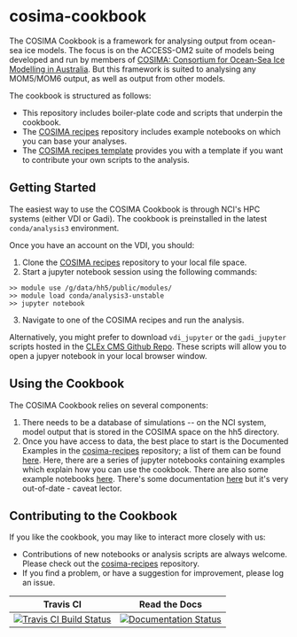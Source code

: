 # cosima-cookbook

The COSIMA Cookbook is a framework for analysing output from ocean-sea ice models. The focus is on the ACCESS-OM2 suite of models being developed and run by members of [COSIMA: Consortium for Ocean-Sea Ice Modelling in Australia](http://cosima.org.au). But this framework is suited to analysing any MOM5/MOM6 output, as well as output from other models.

The cookbook is structured as follows:
 * This repository includes boiler-plate code and scripts that underpin the cookbook.
 * The [COSIMA recipes](https://github.com/COSIMA/cosima-recipes) repository includes example notebooks on which you can base your analyses.
 * The [COSIMA recipes template](https://github.com/COSIMA/cosima-recipes/blob/master/Tutorials/Template_For_Notebooks.ipynb) provides you with a template if you want to contribute your own scripts to the analysis.

## Getting Started
The easiest way to use the COSIMA Cookbook is through NCI's HPC systems (either VDI or Gadi). The cookbook is preinstalled in the latest `conda/analysis3` environment. 

Once you have an account on the VDI, you should:
 1. Clone the [COSIMA recipes](https://github.com/COSIMA/cosima-recipes) repository to your local file space.
 2. Start a jupyter notebook session using the following commands:
```
>> module use /g/data/hh5/public/modules/
>> module load conda/analysis3-unstable
>> jupyter notebook
```
 3. Navigate to one of the COSIMA recipes and run the analysis.
 
Alternatively, you might prefer to download `vdi_jupyter` or the `gadi_jupyter` scripts hosted in the [CLEx CMS Github Repo](https://github.com/coecms/nci_scripts). These scripts will allow you to open a jupyer notebook in your local browser window.

## Using the Cookbook
The COSIMA Cookbook relies on several components:
 1. There needs to be a database of simulations -- on the NCI system, model output that is stored in the COSIMA space on the hh5 directory.
 2. Once you have access to data, the best place to start is the Documented Examples in the [cosima-recipes](https://github.com/COSIMA/cosima-recipes) repository; a list of them can be found [here](https://cosima-recipes.readthedocs.io/en/latest/documented_examples/index.html). Here, there are a series of jupyter notebooks containing examples which explain how you can use the cookbook. There are also some example notebooks [here](https://github.com/COSIMA/ACCESS-OM2-1-025-010deg-report/tree/master/figures). There's some documentation [here](http://cosima-cookbook.readthedocs.io) but it's  very out-of-date - caveat lector.

## Contributing to the Cookbook
If you like the cookbook, you may like to interact more closely with us:
 * Contributions of new notebooks or analysis scripts are always welcome. Please check out the [cosima-recipes](https://github.com/COSIMA/cosima-recipes) repository.
 * If you find a problem, or have a suggestion for improvement, please log an issue.

| Travis CI | Read the Docs | 
|:---------:|:-------------:|
| [![Travis CI Build Status](https://travis-ci.org/COSIMA/cosima-cookbook.svg?branch=master)](https://travis-ci.org/COSIMA/cosima-cookbook) | [![Documentation Status](https://readthedocs.org/projects/cosima-cookbook/badge/?version=latest)](https://cosima-cookbook.readthedocs.org/en/latest) |
